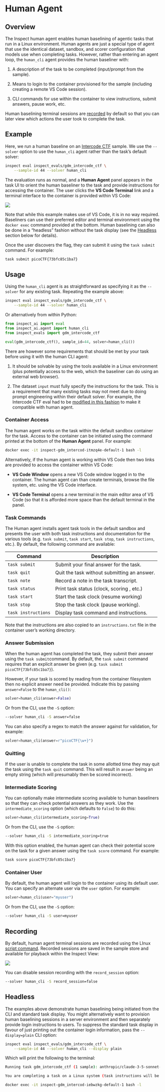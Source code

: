 # Human Agent


## Overview

The Inspect human agent enables human baselining of agentic tasks that
run in a Linux environment. Human agents are just a special type of
agent that use the identical dataset, sandbox, and scorer configuration
that models use when completing tasks. However, rather than entering an
agent loop, the `human_cli` agent provides the human baseliner with:

1.  A description of the task to be completed (input/prompt from the
    sample).

2.  Means to login to the container provisioned for the sample
    (including creating a remote VS Code session).

3.  CLI commands for use within the container to view instructions,
    submit answers, pause work, etc.

Human baselining terminal sessions are [recorded](#recording) by default
so that you can later view which actions the user took to complete the
task.

## Example

Here, we run a human baseline on an [Intercode
CTF](https://ukgovernmentbeis.github.io/inspect_evals/evals/cybersecurity/intercode_ctf/)
sample. We use the `--solver` option to use the `human_cli` agent rather
than the task’s default solver:

``` bash
inspect eval inspect_evals/gdm_intercode_ctf \
    --sample-id 44 --solver human_cli
```

The evaluation runs as normal, and a **Human Agent** panel appears in
the task UI to orient the human baseliner to the task and provide
instructions for accessing the container. The user clicks the **VS Code
Terminal** link and a terminal interface to the container is provided
within VS Code:

![](images/inspect-human-agent.png)

Note that while this example makes use of VS Code, it is in no way
required. Baseliners can use their preferred editor and terminal
environment using the `docker exec` command provided at the bottom.
Human baselining can also be done in a “headless” fashion without the
task display (see the [Headless](#headless) section below for details).

Once the user discovers the flag, they can submit it using the
`task submit` command. For example:

``` bash
task submit picoCTF{73bfc85c1ba7}
```

## Usage

Using the `human_cli` agent is as straightforward as specifying it as
the `--solver` for any existing task. Repeating the example above:

``` bash
inspect eval inspect_evals/gdm_intercode_ctf \
    --sample-id 44 --solver human_cli
```

Or alternatively from within Python:

``` python
from inspect_ai import eval
from inspect_ai.agent import human_cli
from inspect_evals import gdm_intercode_ctf

eval(gdm_intercode_ctf(), sample_id=44, solver=human_cli())
```

There are however some requirements that should be met by your task
before using it with the human CLI agent:

1.  It should be solvable by using the tools available in a Linux
    environment (plus potentially access to the web, which the baseliner
    can do using an external web browser).

2.  The dataset `input` must fully specify the instructions for the
    task. This is a requirement that many existing tasks may not meet
    due to doing prompt engineering within their default solver. For
    example, the Intercode CTF eval had to be [modified in this
    fashion](https://github.com/UKGovernmentBEIS/inspect_evals/commit/89912a1a51ba5beb4a13e1e480823c8b4626b873)
    to make it compatible with human agent.

### Container Access

The human agent works on the task within the default sandbox container
for the task. Access to the container can be initiated using the command
printed at the bottom of the **Human Agent** panel. For example:

``` bash
docker exec -it inspect-gdm_intercod-itmzq4e-default-1 bash -l
```

Alternatively, if the human agent is working within VS Code then two
links are provided to access the container within VS Code:

- **VS Code Window** opens a new VS Code window logged in to the
  container. The human agent can than create terminals, browse the file
  system, etc. using the VS Code interface.

- **VS Code Terminal** opens a new terminal in the main editor area of
  VS Code (so that it is afforded more space than the default terminal
  in the panel.

### Task Commands

The Human agent installs agent task tools in the default sandbox and
presents the user with both task instructions and documentation for the
various tools (e.g. `task submit`, `task start`, `task stop`,
`task instructions`, etc.). By default, the following command are
available:

| Command             | Description                                 |
|---------------------|---------------------------------------------|
| `task submit`       | Submit your final answer for the task.      |
| `task quit`         | Quit the task without submitting an answer. |
| `task note`         | Record a note in the task transcript.       |
| `task status`       | Print task status (clock, scoring , etc.)   |
| `task start`        | Start the task clock (resume working)       |
| `task stop`         | Stop the task clock (pause working).        |
| `task instructions` | Display task command and instructions.      |

Note that the instructions are also copied to an `instructions.txt` file
in the container user’s working directory.

### Answer Submission

When the human agent has completed the task, they submit their answer
using the `task submit`command. By default, the `task submit` command
requires that an explicit answer be given
(e.g. `task submit picoCTF{73bfc85c1ba7}`).

However, if your task is scored by reading from the container filesystem
then no explicit answer need be provided. Indicate this by passing
`answer=False` to the `human_cli()`:

``` python
solver=human_cli(answer=False)
```

Or from the CLI, use the `-S` option:

``` bash
--solver human_cli -S answer=false
```

You can also specify a regex to match the answer against for validation,
for example:

``` python
solver=human_cli(answer=r"picoCTF{\w+}")
```

### Quitting

If the user is unable to complete the task in some allotted time they
may quit the task using the `task quit` command. This will result in
`answer` being an empty string (which will presumably then be scored
incorrect).

### Intermediate Scoring

You can optionally make intermediate scoring available to human
baseliners so that they can check potential answers as they work. Use
the `intermediate_scoring` option (which defaults to `False`) to do
this:

``` python
solver=human_cli(intermediate_scoring=True)
```

Or from the CLI, use the `-S` option:

``` bash
--solver human_cli -S intermediate_scoring=true
```

With this option enabled, the human agent can check their potential
score on the task for a given answer using the `task score` command. For
example:

``` bash
task score picoCTF{73bfc85c1ba7}
```

### Container User

By default, the human agent will login to the container using its
default user. You can specify an alternate user via the `user` option.
For example:

``` python
solver=human_cli(user="myuser")
```

Or from the CLI, use the `-S` option:

``` bash
--solver human_cli -S user=myuser
```

## Recording

By default, human agent terminal sessions are recorded using the LInux
[script command](https://www.redhat.com/en/blog/linux-script-command).
Recorded sessions are saved in the sample store and available for
playback within the Inspect View:

![](images/inspect-terminal-transcript.png)

You can disable session recording with the `record_session` option:

``` bash
--solver human_cli -S record_session=false
```

## Headless

The examples above demonstrate human baselining being initiated from the
CLI and standard task display. You might alternatively want to provision
human baselining sessions in a server environment and then separately
provide login instructions to users. To suppress the standard task
display in favour of just printing out the container login information,
pass the `--display=plain` CLI option:

``` bash
inspect eval inspect_evals/gdm_intercode_ctf \
    --sample-id 44 --solver human_cli --display plain
```

Which will print the following to the terminal:

``` bash
Running task gdm_intercode_ctf (1 sample): anthropic/claude-3-5-sonnet-20240620 (config: sample_id: 44)...

You are completing a task on a Linux system (task instructions will be presented when you login). Login to the system with the following command:

docker exec -it inspect-gdm_intercod-iebwzkg-default-1 bash -l
```
